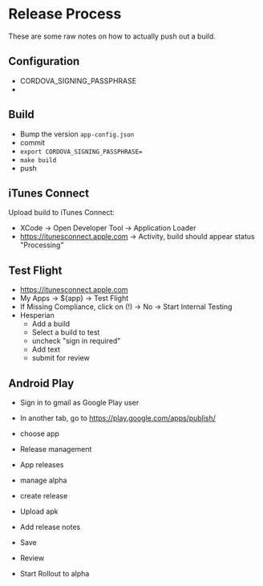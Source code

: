 # Release Process

These are some raw notes on how to actually push out a build.

## Configuration

* CORDOVA_SIGNING_PASSPHRASE
* 


## Build

* Bump the version ```app-config.json```
* commit
* ```export CORDOVA_SIGNING_PASSPHRASE=```
* ```make build```
* push

## iTunes Connect

Upload build to iTunes Connect:

* XCode -> Open Developer Tool -> Application Loader
* https://itunesconnect.apple.com -> Activity, build should appear status "Processing"


## Test Flight

* https://itunesconnect.apple.com
* My Apps -> ${app} -> Test Flight
* If Missing Compliance, click on (!) -> No -> Start Internal Testing
* Hesperian
  * Add a build
  * Select a build to test
  * uncheck "sign in required"
  * Add text
  * submit for review

## Android Play

* Sign in to gmail as Google Play user
* In another tab, go to https://play.google.com/apps/publish/

* choose app
* Release management
* App releases
* manage alpha
* create release
* Upload apk
* Add release notes
* Save
* Review
* Start Rollout to alpha